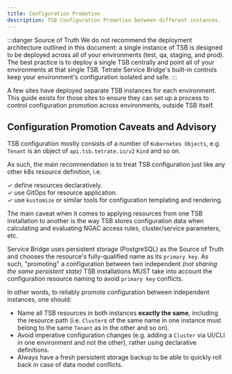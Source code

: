 ```yaml
---
title: Configuration Promotion
description: TSB Configuration Promotion between different instances.
---
```


:::danger Source of Truth
We do not recommend the deployment architecture outlined in this document: a
single instance of TSB is designed to be deployed across all of your
environments (test, qa, staging, and prod). The best practice is to deploy a
single TSB centrally and point all of your environments at that single TSB.
Tetrate Service Bridge's built-in controls keep your environment's configuration
isolated and safe.
:::

A few sites have deployed separate TSB instances for each environment. This
guide exists for those sites to ensure they can set up a process to control
configuration promotion across environments, outside TSB itself.

## Configuration Promotion Caveats and Advisory

TSB configuration mostly consists of a number of `Kubernetes Objects`, e.g. 
`Tenant` is an object of `api.tsb.tetrate.io/v2` `Kind` and so on.

As such, the main recommendation is to treat TSB configuration just like any
other k8s resource definition, i.e.

✓ define resources declaratively. <br />
✓ use GitOps for resource application. <br />
✓ use `kustomize` or similar tools for configuration templating and rendering.

The main caveat when it comes to applying resources from one TSB installation to
another is the way TSB stores configuration data when calculating and evaluating
NGAC access rules, cluster/service parameters, etc.

Service Bridge uses persistent storage (PostgreSQL) as the Source of Truth and
chooses the resource's fully-qualified name as its `primary key`. As such,
"promoting" a configuration between two independent *(not sharing the same
persistent state)* TSB installations MUST take into account the configuration
resource naming to avoid `primary key` conflicts.

In other words, to reliably promote configuration between independent instances,
one should:

- Name all TSB resources in both instances **exactly the same**, including the
  resource path (i.e. `Cluster`s of the same name in one instance must belong to
  the same `Tenant` as in the other and so on).
- Avoid imperative configuration changes (e.g. adding a `Cluster` via UI/CLI in
  one environment and not the other), rather using declarative definitions.
- Always have a fresh persistent storage backup to be able to quickly roll back
  in case of data model conflicts.
